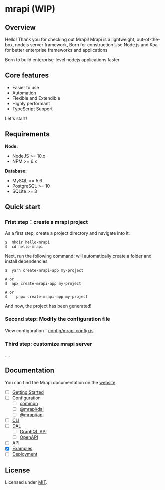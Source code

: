 # mrapi (WIP)

## Overview
Hello! Thank you for checking out Mrapi!
Mrapi is a lightweight, out-of-the-box, nodejs server framework, Born for construction
Use Node.js and Koa for better enterprise frameworks and applications

Born to build enterprise-level nodejs applications faster

## Core features
+ Easier to use
+ Automation
+ Flexible and Extendible
+ Highly performant
+ TypeScript Support

Let's start!


## Requirements

**Node:**

- NodeJS >= 10.x
- NPM >= 6.x

**Database:**

- MySQL >= 5.6
- PostgreSQL >= 10
- SQLite >= 3

## Quick start

### Frist step：create a mrapi project

As a first step, create a project directory and navigate into it:

```terminal
$  mkdir hello-mrapi
$  cd hello-mrapi
```

Next, run the following command: will automatically create a folder and install dependencies

```terminal
$  yarn create-mrapi-app my-project

# or
$  npx create-mrapi-app my-project

# or
$	 pnpx create-mrapi-app my-project
```

And now, the project has  been generated!

### Second step: Modify the configuration file

View configuration：[config/mrapi.config.js](https://mrapi-js.github.io/docs/Configuration/Common.html)

### Third step: customize mrapi server

....



## Documentation

You can find the Mrapi documentation on the [website](https://mrapi-js.github.io/docs/).


- [ ] [Getting Started]([./docs/Getting-Started.md](https://mrapi-js.github.io/docs/GettingStart.html))
- [ ] Configuration
  - [ ] [common](https://mrapi-js.github.io/docs/Configuration/Common.html)
  - [ ] [@mrapi/dal]((https://mrapi-js.github.io/docs/Configuration/DAL.html))
  - [ ] [@mrapi/api](https://mrapi-js.github.io/docs/Configuration/API.html)
- [ ] [CLI](https://mrapi-js.github.io/docs/CLI.html)
- [ ] [DAL](https://mrapi-js.github.io/docs/DAL/DAL.html)
  - [ ] [GraphQL API](https://mrapi-js.github.io/docs/DAL/GraphQl-API.html)
  - [ ] [OpenAPI](https://mrapi-js.github.io/docs/DAL/OpenAPI.html)
- [ ] [API](https://mrapi-js.github.io/docs/API.html)
- [x] [Examples](https://mrapi-js.github.io/docs/Examples.html)
- [ ] [Deployment](https://mrapi-js.github.io/docs/Deployment.html)

## License

Licensed under [MIT](./LICENSE).
